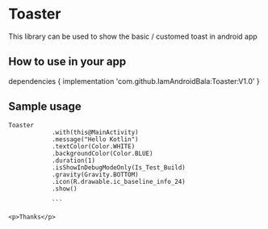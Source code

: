 <h1>Toaster</h1>

<p>This library can be used to show the basic / customed toast in android app</p>

<h2>How to use in your app</h2>

dependencies {
   implementation 'com.github.IamAndroidBala:Toaster:V1.0'
}

<h2>Sample usage</h2>

```
Toaster
            .with(this@MainActivity)
            .message("Hello Kotlin")
            .textColor(Color.WHITE)
            .backgroundColor(Color.BLUE)
            .duration(1)
            .isShowInDebugModeOnly(Is_Test_Build)
            .gravity(Gravity.BOTTOM)
            .icon(R.drawable.ic_baseline_info_24)
            .show()
            
            ```
            
<p>Thanks</p>




